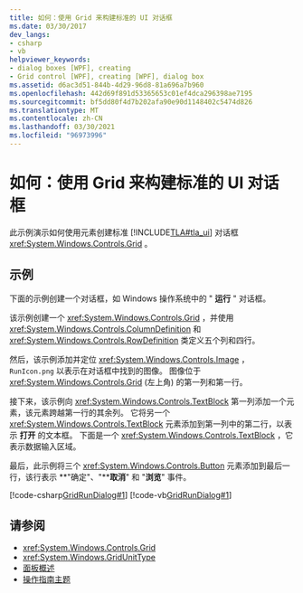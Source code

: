 ```yaml
---
title: 如何：使用 Grid 来构建标准的 UI 对话框
ms.date: 03/30/2017
dev_langs:
- csharp
- vb
helpviewer_keywords:
- dialog boxes [WPF], creating
- Grid control [WPF], creating [WPF], dialog box
ms.assetid: d6ac3d51-844b-4d29-96d8-81a696a7b960
ms.openlocfilehash: 442d69f891d53365653c01ef4dca296398ae7195
ms.sourcegitcommit: bf5dd80f4d7b202afa90e90d1148402c5474d826
ms.translationtype: MT
ms.contentlocale: zh-CN
ms.lasthandoff: 03/30/2021
ms.locfileid: "96973996"
---
```

# <a name="how-to-build-a-standard-ui-dialog-box-by-using-grid"></a>如何：使用 Grid 来构建标准的 UI 对话框
此示例演示如何使用元素创建标准 [!INCLUDE[TLA#tla_ui](../../../includes/tlasharptla-ui-md.md)] 对话框 <xref:System.Windows.Controls.Grid> 。  
  
## <a name="example"></a>示例  
 下面的示例创建一个对话框，如 Windows 操作系统中的 " **运行** " 对话框。  
  
 该示例创建一个 <xref:System.Windows.Controls.Grid> ，并使用 <xref:System.Windows.Controls.ColumnDefinition> 和 <xref:System.Windows.Controls.RowDefinition> 类定义五个列和四行。  
  
 然后，该示例添加并定位 <xref:System.Windows.Controls.Image> ， `RunIcon.png` 以表示在对话框中找到的图像。 图像位于 <xref:System.Windows.Controls.Grid> (左上角) 的第一列和第一行。  
  
 接下来，该示例向 <xref:System.Windows.Controls.TextBlock> 第一列添加一个元素，该元素跨越第一行的其余列。 它将另一个 <xref:System.Windows.Controls.TextBlock> 元素添加到第一列中的第二行，以表示 **打开** 的文本框。 下面是一个 <xref:System.Windows.Controls.TextBlock> ，它表示数据输入区域。  
  
 最后，此示例将三个 <xref:System.Windows.Controls.Button> 元素添加到最后一行，该行表示 **"确定"、"****取消**" 和 "**浏览**" 事件。  
  
 [!code-csharp[GridRunDialog#1](~/samples/snippets/csharp/VS_Snippets_Wpf/GridRunDialog/CSharp/window1.xaml.cs#1)]
 [!code-vb[GridRunDialog#1](~/samples/snippets/visualbasic/VS_Snippets_Wpf/GridRunDialog/VisualBasic/grid_vb.vb#1)]  
  
## <a name="see-also"></a>请参阅

- <xref:System.Windows.Controls.Grid>
- <xref:System.Windows.GridUnitType>
- [面板概述](panels-overview.md)
- [操作指南主题](grid-how-to-topics.md)
